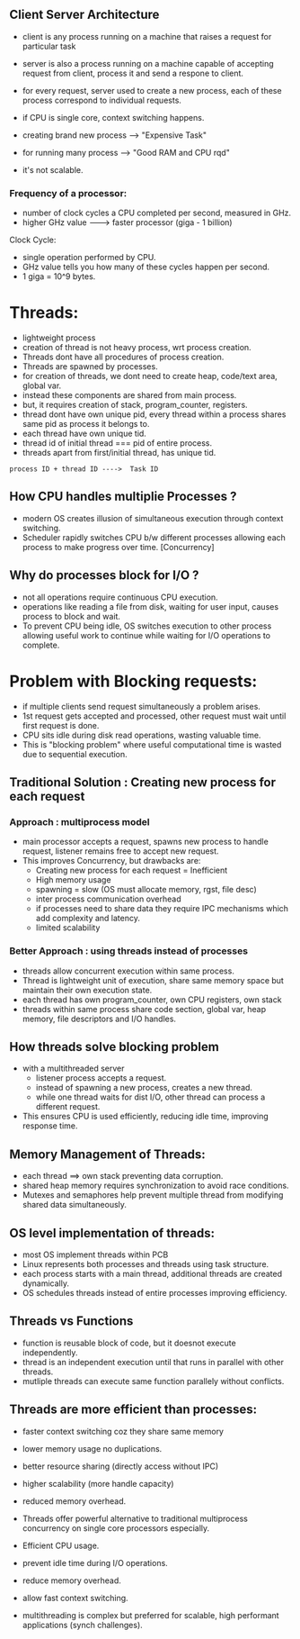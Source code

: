 ## Client Server Architecture
- client is any process running on a machine that raises a request for particular task
- server is also a process running on a machine capable of accepting request from client, process it and send a respone to client.
- for every request, server used to create a new process, each of these process correspond to individual requests.
- if CPU is single core, context switching happens.

- creating brand new process --> "Expensive Task"
- for running many process --> "Good RAM and CPU rqd"
- it's not scalable.

### Frequency of a processor:
- number of clock cycles a CPU completed per second, measured in GHz.
- higher GHz value ---> faster processor (giga - 1 billion)

Clock Cycle:
- single operation performed by CPU.
- GHz value tells you how many of these cycles happen per second.
- 1 giga = 10^9 bytes.

# Threads:
- lightweight process
- creation of thread is not heavy process, wrt process creation.
- Threads dont have all procedures of process creation.
- Threads are spawned by processes.
- for creation of threads, we dont need to create heap, code/text area, global var.
- instead these components are shared from main process.
- but, it requires creation of stack, program_counter, registers.
- thread dont have own unique pid, every thread within a process shares same pid as process it belongs to.
- each thread have own unique tid.
- thread id of initial thread === pid of entire process.
- threads apart from first/initial thread, has unique tid.
```
process ID + thread ID ---->  Task ID
```
## How CPU handles multiplie Processes ?
- modern OS creates illusion of simultaneous execution through context switching.
- Scheduler rapidly switches CPU b/w different processes allowing each process to make progress over time. [Concurrency]

## Why do processes block for I/O ?
- not all operations require continuous CPU execution.
- operations like reading a file from disk, waiting for user input, causes process to block and wait.
- To prevent CPU being idle, OS switches execution to other process allowing useful work to continue while waiting for I/O operations to complete.

# Problem with Blocking requests:
- if multiple clients send request simultaneously a problem arises.
- 1st request gets accepted and processed, other request must wait until first request is done.
- CPU sits idle during disk read operations, wasting valuable time.
- This is "blocking problem" where useful computational time is wasted due to sequential execution.
## Traditional Solution : Creating new process for each request
### Approach : multiprocess model
- main processor accepts a request, spawns new process to handle request, listener remains free to accept new request.
- This improves Concurrency, but drawbacks are:
  - Creating new process for each request = Inefficient
  - High memory usage
  - spawning = slow (OS must allocate memory, rgst, file desc)
  - inter process communication overhead
  - if processes need to share data they require IPC mechanisms which add complexity and latency.
  - limited scalability
### Better Approach : using threads instead of processes
- threads allow concurrent execution within same process.
- Thread is lightweight unit of execution, share same memory space but maintain their own execution state.
- each thread has own program_counter, own CPU registers, own stack
- threads within same process share code section, global var, heap memory, file descriptors and I/O handles.

## How threads solve blocking problem
- with a multithreaded server
  - listener process accepts a request.
  - instead of spawning a new process, creates a new thread.
  - while one thread waits for dist I/O, other thread can process a different request.
- This ensures CPU is used efficiently, reducing idle time, improving response time.

## Memory Management of Threads:
- each thread ==> own stack preventing data corruption.
- shared heap memory requires synchronization to avoid race conditions.
- Mutexes and semaphores help prevent multiple thread from modifying shared data simultaneously.
## OS level implementation of threads:
- most OS implement threads within PCB
- Linux represents both processes and threads using task structure.
- each process starts with a main thread, additional threads are created dynamically.
- OS schedules threads instead of entire processes improving efficiency.
## Threads vs Functions
- function is reusable block of code, but it doesnot execute independently.
- thread is an independent execution until that runs in parallel with other threads.
- mutliple threads can execute same function parallely without conflicts.
## Threads are more efficient than processes:
- faster context switching coz they share same memory
- lower memory usage no duplications.
- better resource sharing (directly access without IPC)
- higher scalability (more handle capacity)
- reduced memory overhead.

- Threads offer powerful alternative to traditional multiprocess concurrency on single core processors especially.
- Efficient CPU usage.
- prevent idle time during I/O operations.
- reduce memory overhead.
- allow fast context switching.
- multithreading is complex but preferred for scalable, high performant applications (synch challenges).
